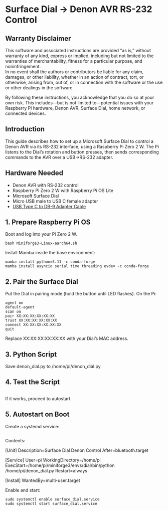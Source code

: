 # Surface Dial → Denon AVR RS-232 Control

## Warranty Disclaimer

This software and associated instructions are provided “as is,” without warranty of any kind, express or implied, including but not limited to the warranties of merchantability, fitness for a particular purpose, and noninfringement.  
In no event shall the authors or contributors be liable for any claim, damages, or other liability, whether in an action of contract, tort, or otherwise, arising from, out of, or in connection with the software or the use or other dealings in the software.

By following these instructions, you acknowledge that you do so at your own risk. This includes—but is not limited to—potential issues with your Raspberry Pi hardware, Denon AVR, Surface Dial, home network, or connected devices.

## Introduction
This guide describes how to set up a Microsoft Surface Dial to control a Denon AVR via its RS-232 interface, using a Raspberry Pi Zero 2 W. The Pi listens to the Dial’s rotation and button presses, then sends corresponding commands to the AVR over a USB→RS-232 adapter.

## Hardware Needed
- Denon AVR with RS-232 control
- Raspberry Pi Zero 2 W with Raspberry Pi OS Lite
- Microsoft Surface Dial
- Micro USB male to USB C female adapter
- [USB Type C to DB-9 Adapter Cable](https://www.adafruit.com/product/5446)

## 1. Prepare Raspberry Pi OS

Boot and log into your Pi Zero 2 W.

```wget https://github.com/conda-forge/miniforge/releases/latest/download/Miniforge3-Linux-aarch64.sh
bash Miniforge3-Linux-aarch64.sh
```

Install Mamba inside the base environment:

```conda install mamba -c conda-forge
mamba install python=3.11 -c conda-forge
mamba install asyncio serial time threading evdev -c conda-forge
```

## 2. Pair the Surface Dial

Put the Dial in pairing mode (hold the button until LED flashes). On the Pi:

```bluetoothctl
agent on
default-agent
scan on
pair XX:XX:XX:XX:XX:XX
trust XX:XX:XX:XX:XX:XX
connect XX:XX:XX:XX:XX:XX
quit
```

Replace XX:XX:XX:XX:XX:XX with your Dial’s MAC address.

## 3. Python Script

Save denon_dial.py to /home/pi/denon_dial.py

## 4. Test the Script

```python denon_dial.py
```

If it works, proceed to autostart.

## 5. Autostart on Boot

Create a systemd service:

```sudo nano /etc/systemd/system/surface_dial.service
```

Contents:

[Unit]
Description=Surface Dial Denon Control
After=bluetooth.target

[Service]
User=pi
WorkingDirectory=/home/pi
ExecStart=/home/pi/miniforge3/envs/dial/bin/python /home/pi/denon_dial.py
Restart=always

[Install]
WantedBy=multi-user.target

Enable and start:

```sudo systemctl daemon-reload
sudo systemctl enable surface_dial.service
sudo systemctl start surface_dial.service
```
